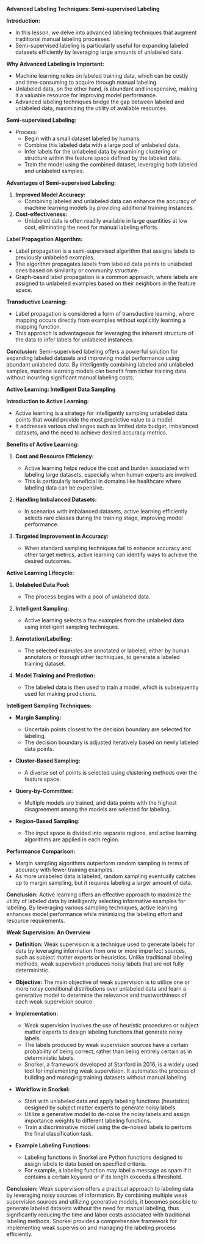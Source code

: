 **Advanced Labeling Techniques: Semi-supervised Labeling**

**Introduction:**
- In this lesson, we delve into advanced labeling techniques that augment traditional manual labeling processes.
- Semi-supervised labeling is particularly useful for expanding labeled datasets efficiently by leveraging large amounts of unlabeled data.

**Why Advanced Labeling is Important:**
- Machine learning relies on labeled training data, which can be costly and time-consuming to acquire through manual labeling.
- Unlabeled data, on the other hand, is abundant and inexpensive, making it a valuable resource for improving model performance.
- Advanced labeling techniques bridge the gap between labeled and unlabeled data, maximizing the utility of available resources.

**Semi-supervised Labeling:**
- Process:
  - Begin with a small dataset labeled by humans.
  - Combine this labeled data with a large pool of unlabeled data.
  - Infer labels for the unlabeled data by examining clustering or structure within the feature space defined by the labeled data.
  - Train the model using the combined dataset, leveraging both labeled and unlabeled samples.

**Advantages of Semi-supervised Labeling:**
1. **Improved Model Accuracy:**
   - Combining labeled and unlabeled data can enhance the accuracy of machine learning models by providing additional training instances.
2. **Cost-effectiveness:**
   - Unlabeled data is often readily available in large quantities at low cost, eliminating the need for manual labeling efforts.

**Label Propagation Algorithm:**
- Label propagation is a semi-supervised algorithm that assigns labels to previously unlabeled examples.
- The algorithm propagates labels from labeled data points to unlabeled ones based on similarity or community structure.
- Graph-based label propagation is a common approach, where labels are assigned to unlabeled examples based on their neighbors in the feature space.

**Transductive Learning:**
- Label propagation is considered a form of transductive learning, where mapping occurs directly from examples without explicitly learning a mapping function.
- This approach is advantageous for leveraging the inherent structure of the data to infer labels for unlabeled instances.

**Conclusion:**
Semi-supervised labeling offers a powerful solution for expanding labeled datasets and improving model performance using abundant unlabeled data. By intelligently combining labeled and unlabeled samples, machine learning models can benefit from richer training data without incurring significant manual labeling costs.


**Active Learning: Intelligent Data Sampling**

**Introduction to Active Learning:**
- Active learning is a strategy for intelligently sampling unlabeled data points that would provide the most predictive value to a model.
- It addresses various challenges such as limited data budget, imbalanced datasets, and the need to achieve desired accuracy metrics.

**Benefits of Active Learning:**
1. **Cost and Resource Efficiency:**
   - Active learning helps reduce the cost and burden associated with labeling large datasets, especially when human experts are involved.
   - This is particularly beneficial in domains like healthcare where labeling data can be expensive.

2. **Handling Imbalanced Datasets:**
   - In scenarios with imbalanced datasets, active learning efficiently selects rare classes during the training stage, improving model performance.

3. **Targeted Improvement in Accuracy:**
   - When standard sampling techniques fail to enhance accuracy and other target metrics, active learning can identify ways to achieve the desired outcomes.

**Active Learning Lifecycle:**
1. **Unlabeled Data Pool:**
   - The process begins with a pool of unlabeled data.

2. **Intelligent Sampling:**
   - Active learning selects a few examples from the unlabeled data using intelligent sampling techniques.

3. **Annotation/Labelling:**
   - The selected examples are annotated or labeled, either by human annotators or through other techniques, to generate a labeled training dataset.

4. **Model Training and Prediction:**
   - The labeled data is then used to train a model, which is subsequently used for making predictions.

**Intelligent Sampling Techniques:**
- **Margin Sampling:**
  - Uncertain points closest to the decision boundary are selected for labeling.
  - The decision boundary is adjusted iteratively based on newly labeled data points.

- **Cluster-Based Sampling:**
  - A diverse set of points is selected using clustering methods over the feature space.

- **Query-by-Committee:**
  - Multiple models are trained, and data points with the highest disagreement among the models are selected for labeling.

- **Region-Based Sampling:**
  - The input space is divided into separate regions, and active learning algorithms are applied in each region.

**Performance Comparison:**
- Margin sampling algorithms outperform random sampling in terms of accuracy with fewer training examples.
- As more unlabeled data is labeled, random sampling eventually catches up to margin sampling, but it requires labeling a larger amount of data.

**Conclusion:**
Active learning offers an effective approach to maximize the utility of labeled data by intelligently selecting informative examples for labeling. By leveraging various sampling techniques, active learning enhances model performance while minimizing the labeling effort and resource requirements.

**Weak Supervision: An Overview**

- **Definition:** Weak supervision is a technique used to generate labels for data by leveraging information from one or more imperfect sources, such as subject matter experts or heuristics. Unlike traditional labeling methods, weak supervision produces noisy labels that are not fully deterministic.

- **Objective:** The main objective of weak supervision is to utilize one or more noisy conditional distributions over unlabeled data and learn a generative model to determine the relevance and trustworthiness of each weak supervision source.

- **Implementation:** 
  - Weak supervision involves the use of heuristic procedures or subject matter experts to design labeling functions that generate noisy labels.
  - The labels produced by weak supervision sources have a certain probability of being correct, rather than being entirely certain as in deterministic labels.
  - Snorkel, a framework developed at Stanford in 2016, is a widely used tool for implementing weak supervision. It automates the process of building and managing training datasets without manual labeling.

- **Workflow in Snorkel:**
  - Start with unlabeled data and apply labeling functions (heuristics) designed by subject matter experts to generate noisy labels.
  - Utilize a generative model to de-noise the noisy labels and assign importance weights to different labeling functions.
  - Train a discriminative model using the de-noised labels to perform the final classification task.

- **Example Labeling Functions:**
  - Labeling functions in Snorkel are Python functions designed to assign labels to data based on specified criteria.
  - For example, a labeling function may label a message as spam if it contains a certain keyword or if its length exceeds a threshold.

**Conclusion:**
Weak supervision offers a practical approach to labeling data by leveraging noisy sources of information. By combining multiple weak supervision sources and utilizing generative models, it becomes possible to generate labeled datasets without the need for manual labeling, thus significantly reducing the time and labor costs associated with traditional labeling methods. Snorkel provides a comprehensive framework for implementing weak supervision and managing the labeling process efficiently.